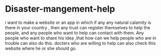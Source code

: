 # Disaster-mangement-help

i want to make a website or an app in which if any any natural calamity is there in your country , then any trust can register themselves to help the people, and any people who want to help can contact with them. Any people who want to share his idea ,that how can we help people who are in trouble can also do this. docters who are willing to help can also check this website where he or she should go.    
